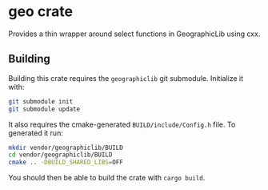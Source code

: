 # geo crate

Provides a thin wrapper around select functions in GeographicLib using cxx.

## Building

Building this crate requires the `geographiclib` git submodule. Initialize it with:

```bash
git submodule init
git submodule update
```

It also requires the cmake-generated `BUILD/include/Config.h` file. To generated it run:

```bash
mkdir vendor/geographiclib/BUILD
cd vendor/geographiclib/BUILD
cmake .. -DBUILD_SHARED_LIBS=OFF
```

You should then be able to build the crate with `cargo build`.
